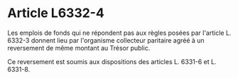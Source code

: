 # Article L6332-4

 

Les emplois de fonds qui ne répondent pas aux règles posées par l'article L. 6332-3 donnent lieu par l'organisme collecteur paritaire agréé à un reversement de même montant au Trésor public.

Ce reversement est soumis aux dispositions des articles L. 6331-6 et L. 6331-8.